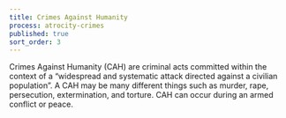 ```yaml
---
title: Crimes Against Humanity
process: atrocity-crimes
published: true
sort_order: 3
---
```

Crimes Against Humanity (CAH) are criminal acts committed within the context of a “widespread and systematic attack directed against a civilian population”. A CAH may be many different things  such as murder, rape, persecution, extermination, and torture. CAH can occur during an armed conflict or peace.

